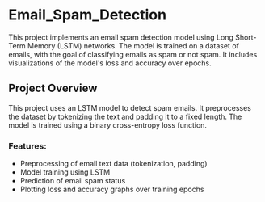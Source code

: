 # Email_Spam_Detection

This project implements an email spam detection model using Long Short-Term Memory (LSTM) networks. The model is trained on a dataset of emails, with the goal of classifying emails as spam or not spam. It includes visualizations of the model's loss and accuracy over epochs.

## Project Overview
This project uses an LSTM model to detect spam emails. It preprocesses the dataset by tokenizing the text and padding it to a fixed length. The model is trained using a binary cross-entropy loss function.

### Features:
- Preprocessing of email text data (tokenization, padding)
- Model training using LSTM
- Prediction of email spam status
- Plotting loss and accuracy graphs over training epochs


